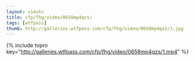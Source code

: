 ```yaml
--- 
layout: sieutv
title: cfp/fhg/video/0658mp4qzs/
tags: [wtfpass]
thumb: http://galleries.wtfpass.com/cfp/fhg/video/0658mp4qzs/1.jpg
---
```

{% include tvpro key="http://galleries.wtfpass.com/cfp/fhg/video/0658mp4qzs/1.mp4" %} 
